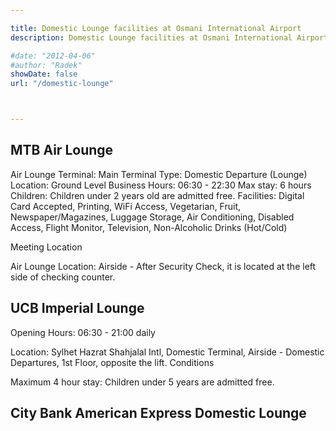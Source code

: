 ```yaml
---

title: Domestic Lounge facilities at Osmani International Airport
description: Domestic Lounge facilities at Osmani International Airport (ZYL)

#date: "2012-04-06"
#author: "Radek"
showDate: false
url: "/domestic-lounge"



---
```


## MTB Air Lounge

Air Lounge
Terminal: Main Terminal
Type: Domestic Departure (Lounge)
Location: Ground Level
Business Hours: 06:30 - 22:30
Max stay: 6 hours
Children: Children under 2 years old are admitted free.
Facilities: Digital Card Accepted, Printing, WiFi Access, Vegetarian, Fruit, Newspaper/Magazines, Luggage Storage, Air Conditioning, Disabled Access, Flight Monitor, Television, Non-Alcoholic Drinks (Hot/Cold)

Meeting Location

Air Lounge
Location: Airside - After Security Check, it is located at the left side of checking counter.

## UCB Imperial Lounge 

Opening Hours: 06:30 - 21:00 daily

Location: Sylhet Hazrat Shahjalal Intl, Domestic Terminal, Airside - Domestic Departures, 1st Floor, opposite the lift. 
Conditions

Maximum 4 hour stay: Children under 5 years are admitted free.

## City Bank American Express Domestic Lounge


